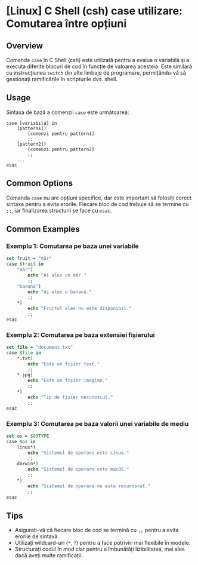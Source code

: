 # [Linux] C Shell (csh) case utilizare: Comutarea între opțiuni

## Overview
Comanda `case` în C Shell (csh) este utilizată pentru a evalua o variabilă și a executa diferite blocuri de cod în funcție de valoarea acesteia. Este similară cu instrucțiunea `switch` din alte limbaje de programare, permițându-vă să gestionați ramificările în scripturile dvs. shell.

## Usage
Sintaxa de bază a comenzii `case` este următoarea:

```
case [variabilă] in
    [pattern1])
        [comenzi pentru pattern1]
        ;;
    [pattern2])
        [comenzi pentru pattern2]
        ;;
    ...
esac
```

## Common Options
Comanda `case` nu are opțiuni specifice, dar este important să folosiți corect sintaxa pentru a evita erorile. Fiecare bloc de cod trebuie să se termine cu `;;`, iar finalizarea structurii se face cu `esac`.

## Common Examples

### Exemplu 1: Comutarea pe baza unei variabile
```csh
set fruit = "măr"
case $fruit in
    "măr")
        echo "Ai ales un măr."
        ;;
    "banană")
        echo "Ai ales o banană."
        ;;
    *)
        echo "Fructul ales nu este disponibil."
        ;;
esac
```

### Exemplu 2: Comutarea pe baza extensiei fișierului
```csh
set file = "document.txt"
case $file in
    *.txt)
        echo "Este un fișier text."
        ;;
    *.jpg)
        echo "Este un fișier imagine."
        ;;
    *)
        echo "Tip de fișier necunoscut."
        ;;
esac
```

### Exemplu 3: Comutarea pe baza valorii unei variabile de mediu
```csh
set os = $OSTYPE
case $os in
    linux*)
        echo "Sistemul de operare este Linux."
        ;;
    darwin*)
        echo "Sistemul de operare este macOS."
        ;;
    *)
        echo "Sistemul de operare nu este recunoscut."
        ;;
esac
```

## Tips
- Asigurați-vă că fiecare bloc de cod se termină cu `;;` pentru a evita erorile de sintaxă.
- Utilizați wildcard-uri (`*`, `?`) pentru a face potriviri mai flexibile în modele.
- Structurați codul în mod clar pentru a îmbunătăți lizibilitatea, mai ales dacă aveți multe ramificații.